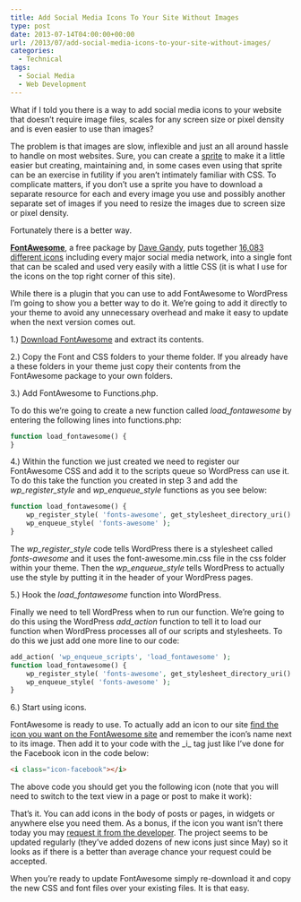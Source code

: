 ```yaml
---
title: Add Social Media Icons To Your Site Without Images
type: post
date: 2013-07-14T04:00:00+00:00
url: /2013/07/add-social-media-icons-to-your-site-without-images/
categories:
  - Technical
tags:
  - Social Media
  - Web Development
---
```


What if I told you there is a way to add social media icons to your website that doesn’t require image files, scales for any screen size or pixel density and is even easier to use than images?

The problem is that images are slow, inflexible and just an all around hassle to handle on most websites. Sure, you can create a [sprite](http://www.w3schools.com/css/css_image_sprites.asp) to make it a little easier but creating, maintaining and, in some cases even using that sprite can be an exercise in futility if you aren’t intimately familiar with CSS. To complicate matters, if you don’t use a sprite you have to download a separate resource for each and every image you use and possibly another separate set of images if you need to resize the images due to screen size or pixel density.

Fortunately there is a better way.

[**FontAwesome**](https://fontawesome.com/), a free package by [Dave Gandy](https://twitter.com/davegandy), puts together [16,083 different icons](https://fontawesome.com/icons) including every major social media network, into a single font that can be scaled and used very easily with a little CSS (it is what I use for the icons on the top right corner of this site).

While there is a plugin that you can use to add FontAwesome to WordPress I’m going to show you a better way to do it. We’re going to add it directly to your theme to avoid any unnecessary overhead and make it easy to update when the next version comes out.

1.) [Download FontAwesome][1] and extract its contents.

2.) Copy the Font and CSS folders to your theme folder. If you already have a these folders in your theme just copy their contents from the FontAwesome package to your own folders.

3.) Add FontAwesome to Functions.php.

To do this we’re going to create a new function called _load_fontawesome_ by entering the following lines into functions.php:

``` php
function load_fontawesome() {
}
```

4.) Within the function we just created we need to register our FontAwesome CSS and add it to the scripts queue so WordPress can use it. To do this take the function you created in step 3 and add the _wp\_register\_style_ and _wp\_enqueue\_style_ functions as you see below:

``` php
function load_fontawesome() {
    wp_register_style( 'fonts-awesome', get_stylesheet_directory_uri() . '/css/font-awesome.min.css' );
    wp_enqueue_style( 'fonts-awesome' );
}
```

The _wp\_register\_style_ code tells WordPress there is a stylesheet called _fonts-awesome_ and it uses the font-awesome.min.css file in the css folder within your theme. Then the _wp\_enqueue\_style_ tells WordPress to actually use the style by putting it in the header of your WordPress pages.

5.) Hook the _load_fontawesome_ function into WordPress.

Finally we need to tell WordPress when to run our function. We’re going to do this using the WordPress _add_action_ function to tell it to load our function when WordPress processes all of our scripts and stylesheets. To do this we just add one more line to our code:

``` php
add_action( 'wp_enqueue_scripts', 'load_fontawesome' );
function load_fontawesome() {
    wp_register_style( 'fonts-awesome', get_stylesheet_directory_uri() . '/css/font-awesome.min.css' );
    wp_enqueue_style( 'fonts-awesome' );
}
```

6.) Start using icons.

FontAwesome is ready to use. To actually add an icon to our site [find the icon you want on the FontAwesome site](https://fontawesome.com/icons) and remember the icon’s name next to its image. Then add it to your code with the \_i\_ tag just like I’ve done for the Facebook icon in the code below:

``` html
<i class="icon-facebook"></i>
```

The above code you should get you the following icon (note that you will need to switch to the text view in a page or post to make it work):

That’s it. You can add icons in the body of posts or pages, in widgets or anywhere else you need them. As a bonus, if the icon you want isn’t there today you may [request it from the developer](https://fontawesome.com/community/leaderboard/new). The project seems to be updated regularly (they’ve added dozens of new icons just since May) so it looks as if there is a better than average chance your request could be accepted.

When you’re ready to update FontAwesome simply re-download it and copy the new CSS and font files over your existing files. It is that easy.

 [1]: https://fontawesome.com/